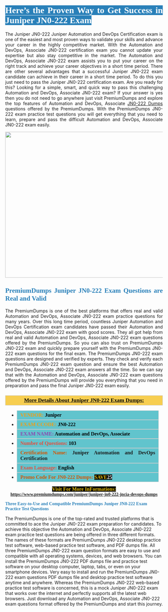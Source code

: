 <h1 style="text-align: justify;"><span style="color:#ffffff;"><span style="font-family:Georgia,serif;"><strong><span style="background-color:#2980b9;">Here’s the Proven Way to Get Success in Juniper JN0-222 Exam</span></strong></span></span></h1>

<p style="text-align: justify;">The Juniper JN0-222 Juniper Automation and DevOps Certification exam is one of the easiest and most proven ways to validate your skills and advance your career in the highly competitive market. With the Automation and DevOps, Associate JN0-222 certification exam you cannot update your expertise but also stay competitive in the market. The Automation and DevOps, Associate JN0-222 exam assists you to put your career on the right track and achieve your career objectives in a short time period. There are other several advantages that a successful Juniper JN0-222 exam candidate can achieve in their career in a short time period. To do this you just need to pass the Juniper JN0-222 certification exam. Are you ready for this? Looking for a simple, smart, and quick way to pass this challenging Automation and DevOps, Associate JN0-222 exam? If your answer is yes then you do not need to go anywhere just visit PremiumDumps and explore the top features of Automation and DevOps, Associate <a href="https://www.premiumdumps.com/juniper/juniper-jn0-222-jncia-devops-dumps">JN0-222 Dumps</a> questions offered by the PremiumDumps. With the PremiumDumps JN0-222 exam practice test questions you will get everything that you need to learn, prepare and pass the difficult Automation and DevOps, Associate JN0-222 exam easily.</p>

<p style="text-align: center;"><a href="https://www.premiumdumps.com/juniper/juniper-jn0-222-jncia-devops-dumps"><img alt="" src="https://i.imgur.com/KJGzbJ2.jpeg" style="width: 700px; height: 465px;" /></a></p>

<h2 style="text-align: justify;"><span style="color:#2980b9;"><span style="font-family:Georgia,serif;"><strong>PremiumDumps Juniper JN0-222 Exam Questions are Real and Valid</strong></span></span></h2>

<p style="text-align: justify;">The PremiumDumps is one of the best platforms that offers real and valid Automation and DevOps, Associate JN0-222 exam practice questions for many years. Over this long time period, countless Juniper Automation and DevOps Certification exam candidates have passed their Automation and DevOps, Associate JN0-222 exam with good scores. They all got help from real and valid Automation and DevOps, Associate JN0-222 exam questions offered by the PremiumDumps. So you can also trust on PremiumDumps JN0-222 exam and quickly prepare yourself with the PremiumDumps JN0-222 exam questions for the final exam. The PremiumDumps JN0-222 exam questions are designed and verified by experts. They check and verify each PremiumDumps JN0-222 exam question and ensure the best Automation and DevOps, Associate JN0-222 exam answers all the time. So we can say that with the Automation and DevOps, Associate JN0-222 exam questions offered by the PremiumDumps will provide you everything that you need in preparation and pass the final Juniper JN0-222 exam easily.</p>

<h3 style="background: #f7ce50; border: 1px solid rgb(204, 204, 204); padding: 5px 10px; text-align: center;"><span style="font-family:Georgia,serif;"><u><u><span style="color:#000000;"><span style="font-size:11pt"><span style="line-height:normal"><b><span style="font-size:13.0pt"><span cambria="">More Details About Juniper JN0-222 Exam Dumps:</span></span></b></span></span></span></u></u></span></h3>

<ul>
	<li style="margin:0cm 10pt">
	<div style="background:#61c4cd; border: 1px solid rgb(204, 204, 204); padding: 5px 10px; text-align: justify;"><span style="font-family:Georgia,serif;"><span style="font-size:11pt"><span style="line-height:normal"><b><span style="font-size:12.0pt"><span new="" roman="" times=""><span style="color:#f39c12;">VENDOR:</span> <span style="color:#000000;">Juniper</span></span></span></b></span></span></span></div>
	</li>
	<li style="margin:0cm 10pt">
	<div style="background: #61c4cd; border: 1px solid rgb(204, 204, 204); padding: 5px 10px; text-align: justify;"><span style="font-family:Georgia,serif;"><span style="font-size:11pt"><span style="line-height:normal"><b><span style="font-size:12.0pt"><span new="" roman="" times=""><span style="color:#f39c12;">EXAM CCODE:</span> <span style="color:#000000;">JN0-222</span></span></span></b></span></span></span></div>
	</li>
	<li style="margin:0cm 10pt">
	<div style="background: #61c4cd; border: 1px solid rgb(204, 204, 204); padding: 5px 10px; text-align: justify;"><span style="font-family:Georgia,serif;"><span style="font-size:11pt"><span style="line-height:normal"><b><span style="font-size:12.0pt"><span new="" roman="" times=""><span style="color:#8e44ad;">EXAM NAME:</span> <span style="color:#000000;">Automation and DevOps, Associate</span></span></span></b></span></span></span></div>
	</li>
	<li style="margin:0cm 10pt">
	<div style="background: #61c4cd; border: 1px solid rgb(204, 204, 204); padding: 5px 10px;"><span style="font-family:Georgia,serif;"><span style="font-size:11pt"><span style="line-height:normal"><b><span style="font-size:12.0pt"><span new="" roman="" times=""><span style="color:#e74c3c;">Number of Questions:</span><span style="color:#000000;"><span style="color:#f1c40f;"> </span>103</span></span></span></b></span></span></span></div>
	</li>
	<li style="margin:0cm 10pt">
	<div style="background: #61c4cd; border: 1px solid rgb(204, 204, 204); padding: 5px 10px; text-align: justify;"><span style="font-family:Georgia,serif;"><span style="font-size:11pt"><span style="line-height:normal"><b><span style="font-size:12.0pt"><span new="" roman="" times=""><span style="color:#d35400;">Certification Name:</span> Juniper Automation and DevOps Certification</span></span></b></span></span></span></div>
	</li>
	<li style="margin:0cm 10pt">
	<div style="background: #61c4cd; border: 1px solid rgb(204, 204, 204); padding: 5px 10px; text-align: justify;"><span style="font-family:Georgia,serif;"><span style="font-size:11pt"><span style="line-height:normal"><b><span style="font-size:12.0pt"><span new="" roman="" times=""><span style="color:#e74c3c;">Exam Language:</span> <span style="color:#000000;">English</span></span></span></b></span></span></span></div>
	</li>
	<li style="margin:0cm 10pt">
	<div style="background: #61c4cd; border: 1px solid rgb(204, 204, 204); padding: 5px 10px;"><span style="font-family:Georgia,serif;"><span style="font-size:11pt"><span style="line-height:normal"><b><span style="font-size:12.0pt"><span new="" roman="" times=""><span style="color:#d35400;">Promo Code For JN0-222 Dumps:</span><span style="color:#f1c40f;"> <span style="background-color:#000000;">SAVE</span></span><span style="color:#ffffff;"><span style="background-color:#000000;">25</span></span></span></span></b></span></span></span></div>
	</li>
</ul>

<p style="text-align: center;"><span style="font-family:Georgia,serif;"><strong><span style="font-size:16px;"><span style="color:#f1c40f;"><span style="background-color:#000000;">Visit For More InFormations:</span></span></span> <a href="https://www.premiumdumps.com/juniper/juniper-jn0-222-jncia-devops-dumps">https://www.premiumdumps.com/juniper/juniper-jn0-222-jncia-devops-dumps</a></strong></span></p>

<p><span style="color:#2980b9;"><span style="font-family:Georgia,serif;"><strong><strong><strong>Three Easy-to-Use and Compatible PremiumDumps Juniper JN0-222 Exam Practice Test Questions</strong></strong></strong></span></span></p>

<p>The PremiumDumps is one of the top-rated and trusted platforms that is committed to ace the Juniper JN0-222 exam preparation for candidates. To achieve this objective the Automation and DevOps, Associate JN0-222 exam practice test questions are being offered in three different formats. The names of these formats are PremiumDumps JN0-222 desktop practice test software, web-based practice test software, and PDF dumps file. All three PremiumDumps JN0-222 exam question formats are easy to use and compatible with all operating systems, devices, and web browsers. You can install the PremiumDumps JN0-222 PDF dumps file and practice test software on your desktop computer, laptop, tabs, or even on your smartphone devices. Very easy to install and run the PremiumDumps JN0-222 exam questions PDF dumps file and desktop practice test software anytime and anywhere. Whereas the PremiumDumps JN0-222 web-based practice test software is concerned, this is a mock Juniper JN0-222 exam that works over the internet and perfectly supports all the latest web browsers. Just download any Automation and DevOps, Associate JN0-222 exam questions format offered by the PremiumDumps and start this journey.</p>

